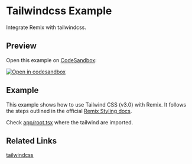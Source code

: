 # Tailwindcss Example

Integrate Remix with tailwindcss.

## Preview

Open this example on [CodeSandbox](https://codesandbox.com):


[![Open in codesandbox](https://codesandbox.io/static/img/play-codesandbox.svg)](https://codesandbox.io/s/github/remix-run/remix/tree/main/examples/tailwindcss)

## Example

This example shows how to use Tailwind CSS (v3.0) with Remix. It follows the steps outlined in the official [Remix Styling docs](https://remix.run/docs/en/v1/guides/styling#tailwind).

Check [app/root.tsx](./app/root.tsx) where the tailwind are imported.

## Related Links

[tailwindcss](https:/tailwindcss.com)